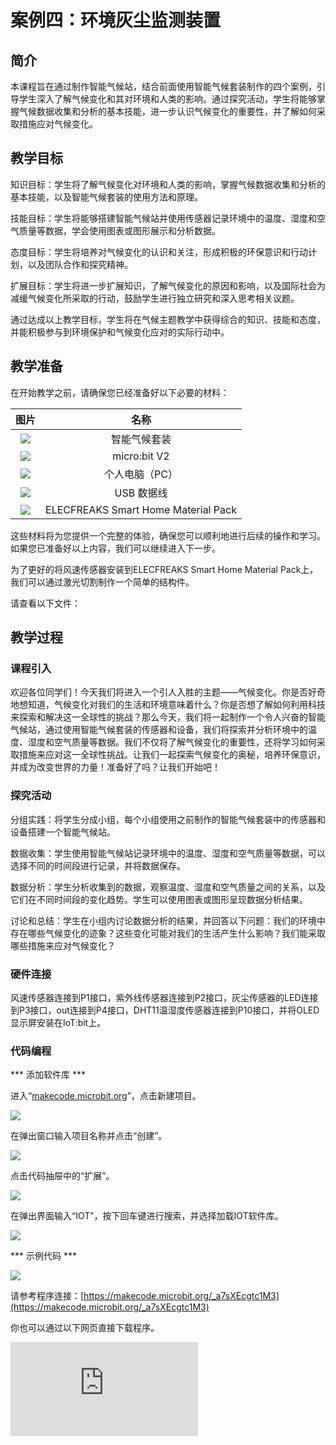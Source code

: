 ﻿---
sidebar_position: 5
sidebar_label: 案例五：智能气候站
---

# 案例四：环境灰尘监测装置

## 简介

本课程旨在通过制作智能气候站，结合前面使用智能气候套装制作的四个案例，引导学生深入了解气候变化和其对环境和人类的影响。通过探究活动，学生将能够掌握气候数据收集和分析的基本技能，进一步认识气候变化的重要性，并了解如何采取措施应对气候变化。

## 教学目标

知识目标：学生将了解气候变化对环境和人类的影响，掌握气候数据收集和分析的基本技能，以及智能气候套装的使用方法和原理。

技能目标：学生将能够搭建智能气候站并使用传感器记录环境中的温度、湿度和空气质量等数据，学会使用图表或图形展示和分析数据。

态度目标：学生将培养对气候变化的认识和关注，形成积极的环保意识和行动计划，以及团队合作和探究精神。

扩展目标：学生将进一步扩展知识，了解气候变化的原因和影响，以及国际社会为减缓气候变化所采取的行动，鼓励学生进行独立研究和深入思考相关议题。

通过达成以上教学目标，学生将在气候主题教学中获得综合的知识、技能和态度，并能积极参与到环境保护和气候变化应对的实际行动中。

## 教学准备

在开始教学之前，请确保您已经准备好以下必要的材料：

| 图片 | 名称 |
| :-: | :-: |
| ![](https://wiki-media-ef.oss-cn-hongkong.aliyuncs.com/docs/microbit/interesting-case/microbit-smart-climate-kit/cases-libraries/images/microbit-smart-climate-kit-case-01-02.png) | 智能气候套装 |
| ![](https://wiki-media-ef.oss-cn-hongkong.aliyuncs.com/docs/microbit/interesting-case/microbit-smart-climate-kit/cases-libraries/images/microbit-smart-climate-kit-case-01-03.png) | micro:bit V2 |
| ![](https://wiki-media-ef.oss-cn-hongkong.aliyuncs.com/docs/microbit/interesting-case/microbit-smart-climate-kit/cases-libraries/images/microbit-smart-climate-kit-case-01-04.png) | 个人电脑（PC） |
| ![](https://wiki-media-ef.oss-cn-hongkong.aliyuncs.com/docs/microbit/interesting-case/microbit-smart-climate-kit/cases-libraries/images/microbit-smart-climate-kit-case-01-05.png) | USB 数据线 |
| ![](https://wiki-media-ef.oss-cn-hongkong.aliyuncs.com/docs/microbit/interesting-case/microbit-smart-climate-kit/cases-libraries/images/microbit-smart-climate-kit-case-05-05.png) | ELECFREAKS Smart Home Material Pack |

这些材料将为您提供一个完整的体验，确保您可以顺利地进行后续的操作和学习。如果您已准备好以上内容，我们可以继续进入下一步。

为了更好的将风速传感器安装到ELECFREAKS Smart Home Material Pack上，我们可以通过激光切割制作一个简单的结构件。

请查看以下文件：

## 教学过程

### 课程引入

欢迎各位同学们！今天我们将进入一个引人入胜的主题——气候变化。你是否好奇地想知道，气候变化对我们的生活和环境意味着什么？你是否想了解如何利用科技来探索和解决这一全球性的挑战？那么今天，我们将一起制作一个令人兴奋的智能气候站，通过使用智能气候套装的传感器和设备，我们将探索并分析环境中的温度、湿度和空气质量等数据。我们不仅将了解气候变化的重要性，还将学习如何采取措施来应对这一全球性挑战。让我们一起探索气候变化的奥秘，培养环保意识，并成为改变世界的力量！准备好了吗？让我们开始吧！

### 探究活动

分组实践：将学生分成小组，每个小组使用之前制作的智能气候套装中的传感器和设备搭建一个智能气候站。

数据收集：学生使用智能气候站记录环境中的温度、湿度和空气质量等数据，可以选择不同的时间段进行记录，并将数据保存。

数据分析：学生分析收集到的数据，观察温度、湿度和空气质量之间的关系，以及它们在不同时间段的变化趋势。学生可以使用图表或图形呈现数据分析结果。

讨论和总结：学生在小组内讨论数据分析的结果，并回答以下问题：我们的环境中存在哪些气候变化的迹象？这些变化可能对我们的生活产生什么影响？我们能采取哪些措施来应对气候变化？

### 硬件连接

风速传感器连接到P1接口，紫外线传感器连接到P2接口，灰尘传感器的LED连接到P3接口，out连接到P4接口，DHT11温湿度传感器连接到P10接口，并将OLED显示屏安装在IoT:bit上。



### 代码编程

*** 添加软件库 ***

进入“[makecode.microbit.org](https://makecode.microbit.org/)”，点击新建项目。

![](https://wiki-media-ef.oss-cn-hongkong.aliyuncs.com/docs/microbit/interesting-case/microbit-smart-climate-kit/cases-libraries/images/smart-weather-station-kit-add-extension-01.png)

在弹出窗口输入项目名称并点击“创建”。

![](https://wiki-media-ef.oss-cn-hongkong.aliyuncs.com/docs/microbit/interesting-case/microbit-smart-climate-kit/cases-libraries/images/smart-weather-station-kit-add-extension-02.png)

点击代码抽屉中的“扩展”。

![](https://wiki-media-ef.oss-cn-hongkong.aliyuncs.com/docs/microbit/interesting-case/microbit-smart-climate-kit/cases-libraries/images/smart-weather-station-kit-add-extension-03.png)

在弹出界面输入“IOT”，按下回车键进行搜索，并选择加载IOT软件库。

![](https://wiki-media-ef.oss-cn-hongkong.aliyuncs.com/docs/microbit/interesting-case/microbit-smart-climate-kit/cases-libraries/images/smart-weather-station-kit-add-extension-04.png)

*** 示例代码 ***


![](https://wiki-media-ef.oss-cn-hongkong.aliyuncs.com/docs/microbit/interesting-case/microbit-smart-climate-kit/cases-libraries/images/microbit-smart-climate-kit-case-04-07.png)


请参考程序连接：[https://makecode.microbit.org/_a7sXEcgtc1M3](https://makecode.microbit.org/_a7sXEcgtc1M3)

你也可以通过以下网页直接下载程序。

<div
    style={{
        position: 'relative',
        paddingBottom: '60%',
        overflow: 'hidden',
    }}
>
    <iframe
        src="https://makecode.microbit.org/_a7sXEcgtc1M3"
        frameborder="0"
        sandbox="allow-popups allow-forms allow-scripts allow-same-origin"
        style={{
            position: 'absolute',
            width: '100%',
            height: '100%',
        }}
    />
</div>

*** 下载程序 ***

使用USB线连接PC和micro:bit V2。

![](https://wiki-media-ef.oss-cn-hongkong.aliyuncs.com/docs/microbit/interesting-case/microbit-smart-climate-kit/cases-libraries/images/connect-microbit.gif)

连接成功后，电脑上会识别出一个名为`MICROBIT`的盘符。

![](https://wiki-media-ef.oss-cn-hongkong.aliyuncs.com/docs/microbit/interesting-case/microbit-smart-climate-kit/cases-libraries/images/microbit-drive.png)

点击左下角的![](https://wiki-media-ef.oss-cn-hongkong.aliyuncs.com/docs/microbit/interesting-case/microbit-smart-climate-kit/cases-libraries/images/download-01.png)，选择`Connect Device`。

![](https://wiki-media-ef.oss-cn-hongkong.aliyuncs.com/docs/microbit/interesting-case/microbit-smart-climate-kit/cases-libraries/images/download-02.png)

点击![](https://wiki-media-ef.oss-cn-hongkong.aliyuncs.com/docs/microbit/interesting-case/microbit-smart-climate-kit/cases-libraries/images/download-03.png)。

![](https://wiki-media-ef.oss-cn-hongkong.aliyuncs.com/docs/microbit/interesting-case/microbit-smart-climate-kit/cases-libraries/images/download-04.png)

点击![](https://wiki-media-ef.oss-cn-hongkong.aliyuncs.com/docs/microbit/interesting-case/microbit-smart-climate-kit/cases-libraries/images/download-05.png)。

![](https://wiki-media-ef.oss-cn-hongkong.aliyuncs.com/docs/microbit/interesting-case/microbit-smart-climate-kit/cases-libraries/images/download-06.png)


在弹出窗口选择`BBC micro:bit CMSIS-DAP`，然后选择连接，至此，我们的micro:bit就已经连接成功。

![](https://wiki-media-ef.oss-cn-hongkong.aliyuncs.com/docs/microbit/interesting-case/microbit-smart-climate-kit/cases-libraries/images/download-07.png)

点击下载程序。

![](https://wiki-media-ef.oss-cn-hongkong.aliyuncs.com/docs/microbit/interesting-case/microbit-smart-climate-kit/cases-libraries/images/download-08.png)

### 团队合作与展示

学生分成小组，共同完成案例的制作和程序编写。

鼓励学生之间相互合作、交流和分享经验。

每个小组有机会向其他小组展示他们制作的案例，并演示。

*** 预期效果：连接电源后，在OLED显示屏上显示当前温湿度、风速、紫外线强度、噪音强度、灰尘浓度。 ***

（GIF动图）

### 总结与反思

回顾课程内容，提醒学生掌握了哪些知识和技能。

引导学生讨论他们在制作过程中遇到的问题和困难，以及如何解决这些问题。

引导学生主动了解气候变化的原因和影响，以及国际社会为减缓气候变化所采取的行动。

## 扩展知识

### 气候变化的原因和影响

气候变化的原因和影响是一个复杂而广泛的话题，这里我们简单的了解一些基本的信息：

原因：

温室气体排放：人类活动导致了大量温室气体的排放，主要包括二氧化碳（CO2）、甲烷（CH4）、氧化亚氮（N2O）等。这些气体在大气中形成一个"温室效应"，使得地球的表面温度升高。

化石燃料的使用：燃烧化石燃料如煤、石油和天然气释放出大量的二氧化碳。这是主要的温室气体排放来源之一。

森林砍伐：森林是地球上最重要的二氧化碳吸收者之一，但大规模的森林砍伐导致了二氧化碳的释放，破坏了森林的吸收能力。

工业活动：工业过程的能源使用和排放也是温室气体的重要来源。

影响：

气候极端事件增加：气候变化导致了更频繁和更严重的极端天气事件，如暴雨、干旱、飓风和洪水等。这些事件对人类的生活、农业、基础设施和生态系统造成严重影响。

海平面上升：全球变暖导致冰川和极地冰层融化，从而导致海平面上升。这将威胁沿海地区的居民和生态系统，增加海洋侵蚀和洪涝风险。

生物多样性丧失：气候变化对生态系统产生压力，导致物种灭绝和生物多样性的丧失。许多动植物无法适应快速变化的气候条件，生态平衡受到破坏。

农业和粮食安全威胁：气候变化对农作物生长季节、水资源和农业病虫害等产生影响，威胁到粮食安全和农民的生计。

健康风险增加：气候变化导致空气污染、疾病传播和饮用水供应问题。极端热浪和自然灾害还会对人类健康产生直接影响。

这些只是气候变化原因和影响的一小部分，它们之间相互交织，对我们的星球和我们自身的生活产生深远的影响。因此，对气候变化问题的认识和应对变得尤为重要。

### 国际社会为减缓气候变化所采取的行动

国际社会为减缓气候变化所采取的行动包括以下几个主要方面：

1. 《巴黎协定》：巴黎协定是联合国于2015年通过的一项重要国际气候变化协议。该协定旨在通过全球合作控制全球变暖，将全球平均气温上升控制在1.5摄氏度以内，并采取行动减少温室气体排放。各国自愿提交减排目标，并定期向联合国报告其减排进展。

2. 温室气体减排承诺：许多国家采取了具体的减排承诺。其中，一些国家承诺实现碳中和，即在特定时间将自己的温室气体排放量降至零或将排放量与吸收量平衡。一些国家还制定了具体的减排目标和政策，促进可再生能源的发展，提高能源效率，并推动清洁能源转型。

3. 可再生能源推广：国际社会鼓励和支持可再生能源的发展和应用，如太阳能、风能、水能等。许多国家采取了政策和措施，通过减少对化石燃料的依赖，促进可再生能源的使用，以减少温室气体的排放。

4. 国际合作和技术转让：各国在减缓气候变化方面开展广泛的合作和技术转让。发达国家向发展中国家提供资金、技术和能力建设支持，帮助他们应对气候变化挑战并实现可持续发展。

5. 推动可持续发展议程：可持续发展议程是联合国的全球发展框架，旨在实现经济、社会和环境的可持续发展。减缓气候变化是可持续发展目标之一，各国在推动可持续发展议程中也积极采取行动，以实现气候变化和可持续发展的双重目标。

这些行动代表了国际社会在减缓气候变化方面的努力和合作。然而，面对气候变化的挑战，仍需要进一步加强国际合作，采取更加积极和有力的行动，以实现全球气候的可持续未来。

